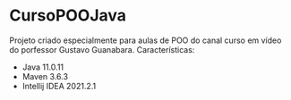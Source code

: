 # CursoPOOJava
Projeto criado especialmente para aulas de POO do canal curso em vídeo do porfessor Gustavo Guanabara.
Características:
- Java 11.0.11
- Maven 3.6.3
- Intellij IDEA 2021.2.1
